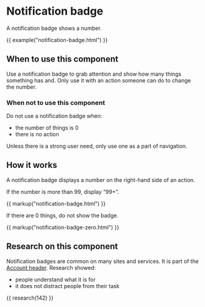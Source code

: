 # Notification badge

A notification badge shows a number.

{{ example("notification-badge.html") }}

## When to use this component

Use a notification badge to grab attention and show how many things something has and. Only use it with an action someone can do to change the number.

### When not to use this component

Do not use a notification badge when:

- the number of things is 0
- there is no action

Unless there is a strong user need, only use one as a part of navigation.

## How it works

A notification badge displays a number on the right-hand side of an action.

If the number is more than 99, display “99+”.

{{ markup("notification-badge.html") }}

If there are 0 things, do not show the badge.

{{ markup("notification-badge-zero.html") }}

## Research on this component

Notification badges are common on many sites and services. It is part of the [Account header](components/account-header/index.html). Research showed:

- people understand what it is for
- it does not distract people from their task

{{ research(142) }}